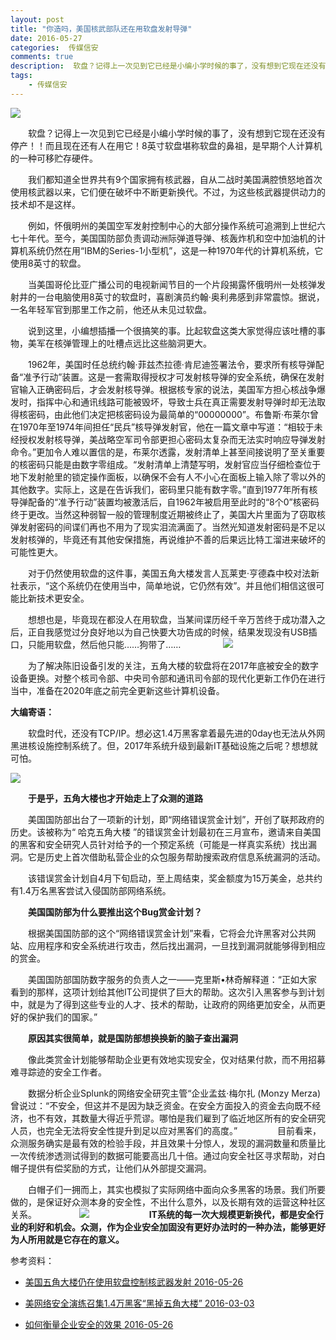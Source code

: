 ```yaml
---  
layout: post  
title: "你造吗，美国核武部队还在用软盘发射导弹"
date: 2016-05-27
categories:  传媒信安     
comments: true
description:  软盘？记得上一次见到它已经是小编小学时候的事了，没有想到它现在还没有停产！！而且现在还有人还在用它！8英寸软盘堪称软盘的鼻祖，是早期个人计算机的一种可移贮存硬件。。
tags:
    - 传媒信安
---  
```

![](http://127.0.0.1:4000//resources/images/z1.png) 

　　软盘？记得上一次见到它已经是小编小学时候的事了，没有想到它现在还没有停产！！而且现在还有人在用它！8英寸软盘堪称软盘的鼻祖，是早期个人计算机的一种可移贮存硬件。

　　我们都知道全世界共有9个国家拥有核武器，自从二战时美国满腔愤怒地首次使用核武器以来，它们便在破坏中不断更新换代。不过，为这些核武器提供动力的技术却不是这样。

　　例如，怀俄明州的美国空军发射控制中心的大部分操作系统可追溯到上世纪六七十年代。至今，美国国防部负责调动洲际弹道导弹、核轰炸机和空中加油机的计算机系统仍然在用“IBM的Series-1小型机”，这是一种1970年代的计算机系统，它使用8英寸的软盘。

　　当美国哥伦比亚广播公司的电视新闻节目的一个片段揭露怀俄明州一处核弹发射井的一台电脑使用8英寸的软盘时，喜剧演员约翰·奥利弗感到非常震惊。据说，一名年轻军官到那里工作之前，他还从未见过软盘。

　　说到这里，小编想插播一个很搞笑的事。比起软盘这类大家觉得应该吐槽的事物，美军在核弹管理上的吐槽点远比这些脑洞更大。

　　1962年，美国时任总统约翰·菲兹杰拉德·肯尼迪签署法令，要求所有核导弹配备“准予行动”装置。这是一套需取得授权才可发射核导弹的安全系统，确保在发射官输入正确密码后，才会发射核导弹。根据核专家的说法，美国军方担心核战争爆发时，指挥中心和通讯线路可能被毁坏，导致士兵在真正需要发射导弹时却无法取得核密码，由此他们决定把核密码设为最简单的“00000000”。布鲁斯·布莱尔曾在1970年至1974年间担任“民兵”核导弹发射官，他在一篇文章中写道：“相较于未经授权发射核导弹，美战略空军司令部更担心密码太复杂而无法实时响应导弹发射命令。”更加令人难以置信的是，布莱尔透露，发射清单上甚至间接说明了至关重要的核密码只能是由数字零组成。“发射清单上清楚写明，发射官应当仔细检查位于地下发射舱里的锁定操作面板，以确保不会有人不小心在面板上输入除了零以外的其他数字。实际上，这是在告诉我们，密码里只能有数字零。”直到1977年所有核导弹配备的“准予行动”装置均被激活后，自1962年被启用至此时的“8个0”核密码终于更改。当然这种弱智一般的管理制度近期被终止了，美国大片里面为了窃取核弹发射密码的间谍们再也不用为了现实泪流满面了。当然光知道发射密码是不足以发射核弹的，毕竟还有其他安保措施，再说维护不善的后果远比特工溜进来破坏的可能性更大。

　　对于仍然使用软盘的这件事，美国五角大楼发言人瓦莱吏·亨德森中校对法新社表示，“这个系统仍在使用当中，简单地说，它仍然有效”。并且他们相信这很可能比新技术更安全。

　　想想也是，毕竟现在都没人在用软盘，当某间谍历经千辛万苦终于成功潜入之后，正自我感觉过分良好地以为自己快要大功告成的时候，结果发现没有USB插口，只能用软盘，然后他只能……狗带了……
　　
　　
![](http://127.0.0.1:4000//resources/images/z2.jpg) 


　　为了解决陈旧设备引发的关注，五角大楼的软盘将在2017年底被安全的数字设备更换。对整个核司令部、中央司令部和通讯司令部的现代化更新工作仍在进行当中，准备在2020年底之前完全更新这些计算机设备。
　　

**大编寄语：**

　　软盘时代，还没有TCP/IP。想必这1.4万黑客拿着最先进的0day也无法从外网黑进核设施控制系统了。但，2017年系统升级到最新IT基础设施之后呢？想想就可怕。
　　

![](http://127.0.0.1:4000//resources/images/z3.png) 


　　**于是乎，五角大楼也才开始走上了众测的道路**

　　美国国防部出台了一项新的计划，即“网络错误赏金计划”，开创了联邦政府的历史。该被称为“ 哈克五角大楼 ”的错误赏金计划最初在三月宣布，邀请来自美国的黑客和安全研究人员针对给予的一个预定系统（可能是一样真实系统）找出漏洞。它是历史上首次借助私营企业的众包服务帮助搜索政府信息系统漏洞的活动。

　　该错误赏金计划自4月下旬启动，至上周结束，奖金额度为15万美金，总共约有1.4万名黑客尝试入侵国防部网络系统。

　　**美国国防部为什么要推出这个Bug赏金计划？**

　　根据美国国防部的这个“网络错误赏金计划”来看，它将会允许黑客对公共网站、应用程序和安全系统进行攻击，然后找出漏洞，一旦找到漏洞就能够得到相应的赏金。

　　美国国防部国防数字服务的负责人之一——克里斯•林奇解释道：“正如大家看到的那样，这项计划给其他IT公司提供了巨大的帮助。这次引入黑客参与到计划中，就是为了得到这些专业的人才、技术的帮助，让政府的网络更加安全，从而更好的保护我们的国家。”


　　**原因其实很简单，就是国防部想换换新的脑子查出漏洞**

　　像此类赏金计划能够帮助企业更有效地实现安全，仅对结果付款，而不用招募难寻踪迹的安全工作者。

　　数据分析企业Splunk的网络安全研究主管“企业孟兹·梅尔扎 (Monzy Merza) 曾说过：“不安全，但这并不是因为缺乏资金。在安全方面投入的资金去向既不经济，也不有效，其数量大得近乎荒谬。哪怕是我们雇到了临近地区所有的安全研究人员，也完全无法将安全性提升到足以应对黑客们的高度。”
　　
　　目前看来，众测服务确实是最有效的检验手段，并且效果十分惊人，发现的漏洞数量和质量比一次传统渗透测试得到的数据可能要高出几十倍。通过向安全社区寻求帮助，对白帽子提供有偿奖励的方式，让他们从外部提交漏洞。

　　白帽子们一拥而上，其实也模拟了实际网络中面向众多黑客的场景。我们所要做的，是保证好众测本身的安全性，不出什么意外，以及长期有效的运营这种社区关系。
　　
　　
![](http://127.0.0.1:4000//resources/images/z4.jpg) 
　　
　　
　　**IT系统的每一次大规模更新换代，都是安全行业的利好和机会。众测，作为企业安全加固没有更好办法时的一种办法，能够更好为人所用就是它存在的意义。**


参考资料：

* [美国五角大楼仍在使用软盘控制核武器发射 2016-05-26](http://www.popsci.com/yes-pentagon-still-uses-floppy-disks-for-nuclear-launches)

* [美网络安全演练召集1.4万黑客“黑掉五角大楼” 2016-03-03](http://thehackernews.com/2016/03/hack-the-pentagon.html)

* [如何衡量企业安全的效果 2016-05-26](http://chuansong.me/n/349608314933)